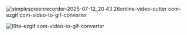 ![simplescreenrecorder-2025-07-12_20 43 26online-video-cutter com-ezgif com-video-to-gif-converter](https://github.com/user-attachments/assets/126373f9-9f90-42cd-821b-fe9a0a603598)


![l9ta-ezgif com-video-to-gif-converter](https://github.com/user-attachments/assets/8204b0eb-1e7a-43b2-9906-875a2e265f9a)

